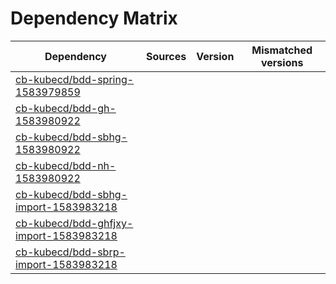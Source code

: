 # Dependency Matrix

Dependency | Sources | Version | Mismatched versions
---------- | ------- | ------- | -------------------
[cb-kubecd/bdd-spring-1583979859](https://github.com/cb-kubecd/bdd-spring-1583979859.git) |  | []() | 
[cb-kubecd/bdd-gh-1583980922](https://github.com/cb-kubecd/bdd-gh-1583980922.git) |  | []() | 
[cb-kubecd/bdd-sbhg-1583980922](https://github.com/cb-kubecd/bdd-sbhg-1583980922.git) |  | []() | 
[cb-kubecd/bdd-nh-1583980922](https://github.com/cb-kubecd/bdd-nh-1583980922.git) |  | []() | 
[cb-kubecd/bdd-sbhg-import-1583983218](https://github.com/cb-kubecd/bdd-sbhg-import-1583983218.git) |  | []() | 
[cb-kubecd/bdd-ghfjxy-import-1583983218](https://github.com/cb-kubecd/bdd-ghfjxy-import-1583983218.git) |  | []() | 
[cb-kubecd/bdd-sbrp-import-1583983218](https://github.com/cb-kubecd/bdd-sbrp-import-1583983218.git) |  | []() | 

